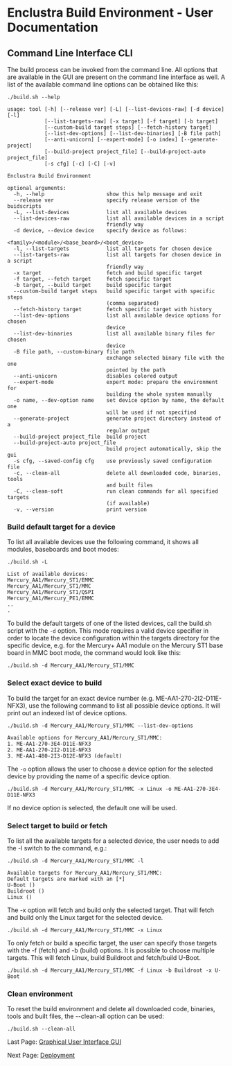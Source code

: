 # Enclustra Build Environment - User Documentation

## Command Line Interface CLI

The build process can be invoked from the command line. All options that are available in the GUI are present on the command line interface as well. A list of the available command line options can be obtained like this:

```
./build.sh --help

usage: tool [-h] [--release ver] [-L] [--list-devices-raw] [-d device] [-l]
            [--list-targets-raw] [-x target] [-f target] [-b target]
            [--custom-build target steps] [--fetch-history target]
            [--list-dev-options] [--list-dev-binaries] [-B file path]
            [--anti-unicorn] [--expert-mode] [-o index] [--generate-project]
            [--build-project project_file] [--build-project-auto project_file]
            [-s cfg] [-c] [-C] [-v]

Enclustra Build Environment

optional arguments:
  -h, --help                    show this help message and exit
  --release ver                 specify release version of the buidscripts
  -L, --list-devices            list all available devices
  --list-devices-raw            list all available devices in a script
                                friendly way
  -d device, --device device    specify device as follows:
                                <family>/<module>/<base_board>/<boot_device>
  -l, --list-targets            list all targets for chosen device
  --list-targets-raw            list all targets for chosen device in a script
                                friendly way
  -x target                     fetch and build specific target
  -f target, --fetch target     fetch specific target
  -b target, --build target     build specific target
  --custom-build target steps   build specific target with specific steps
                                (comma separated)
  --fetch-history target        fetch specific target with history
  --list-dev-options            list all available device options for chosen
                                device
  --list-dev-binaries           list all available binary files for chosen
                                device
  -B file path, --custom-binary file path
                                exchange selected binary file with the one
                                pointed by the path
  --anti-unicorn                disables colored output
  --expert-mode                 expert mode: prepare the environment for
                                building the whole system manually
  -o name, --dev-option name    set device option by name, the default one
                                will be used if not specified
  --generate-project            generate project directory instead of a
                                regular output
  --build-project project_file  build project
  --build-project-auto project_file
                                build project automatically, skip the gui
  -s cfg, --saved-config cfg    use previously saved configuration file
  -c, --clean-all               delete all downloaded code, binaries, tools
                                and built files
  -C, --clean-soft              run clean commands for all specified targets
                                (if available)
  -v, --version                 print version
```


### Build default target for a device

To list all available devices use the following command, it shows all modules, baseboards and boot modes:

```
./build.sh -L

List of available devices:
Mercury_AA1/Mercury_ST1/EMMC
Mercury_AA1/Mercury_ST1/MMC
Mercury_AA1/Mercury_ST1/QSPI
Mercury_AA1/Mercury_PE1/EMMC
..
.
```

To build the default targets of one of the listed devices, call the build.sh script with the `-d` option. This mode requires a valid device specifier in order to locate the device configuration within the targets directory for the specific device, e.g. for the Mercury+ AA1 module on the Mercury ST1 base board in MMC boot mode, the command would look like this:

```
./build.sh -d Mercury_AA1/Mercury_ST1/MMC
```


### Select exact device to build

To build the target for an exact device number (e.g. ME-AA1-270-2I2-D11E-NFX3), use the following command to list all possible device options. It will print out an indexed list of device options.

```
./build.sh -d Mercury_AA1/Mercury_ST1/MMC --list-dev-options

Available options for Mercury_AA1/Mercury_ST1/MMC:
1. ME-AA1-270-3E4-D11E-NFX3
2. ME-AA1-270-2I2-D11E-NFX3
3. ME-AA1-480-2I3-D12E-NFX3 (default)
```

The `-o` option allows the user to choose a device option for the selected device by providing the name of a specific device option.

```
./build.sh -d Mercury_AA1/Mercury_ST1/MMC -x Linux -o ME-AA1-270-3E4-D11E-NFX3
```

If no device option is selected, the default one will be used.


### Select target to build or fetch

To list all the available targets for a selected device, the user needs to add the -l switch to the command, e.g.:

```
./build.sh -d Mercury_AA1/Mercury_ST1/MMC -l

Available targets for Mercury_AA1/Mercury_ST1/MMC:
Default targets are marked with an [*]
U-Boot ()
Buildroot ()
Linux ()
```

The -x option will fetch and build only the selected target. That will fetch and build only the Linux target for the selected device.

```
./build.sh -d Mercury_AA1/Mercury_ST1/MMC -x Linux
```

To only fetch or build a specific target, the user can specify those targets with the -f (fetch) and -b (build) options. It is possible to choose multiple targets. This will fetch Linux, build Buildroot and fetch/build U-Boot.

```
./build.sh -d Mercury_AA1/Mercury_ST1/MMC -f Linux -b Buildroot -x U-Boot
```


### Clean environment

To reset the build environment and delete all downloaded code, binaries, tools and built files, the --clean-all option can be used:

    ./build.sh --clean-all



Last Page: [Graphical User Interface GUI](./2_GUI.md)

Next Page: [Deployment](./4_Deployment.md)
